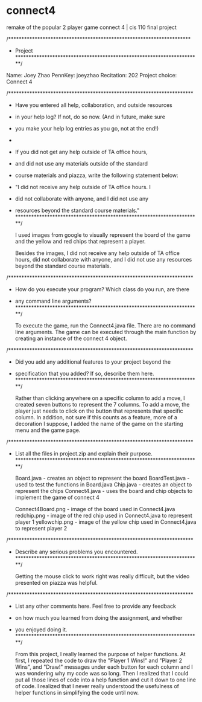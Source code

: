 # connect4
remake of the popular 2 player game connect 4 | cis 110 final project

/*********************************************************************                
 *  Project
 **********************************************************************/

Name: Joey Zhao
PennKey: joeyzhao
Recitation: 202
Project choice: Connect 4

/**********************************************************************
 *  Have you entered all help, collaboration, and outside resources
 *  in your help log?  If not, do so now.  (And in future, make sure
 *  you make your help log entries as you go, not at the end!)
 *
 *  If you did not get any help outside of TA office hours,
 *  and did not use any materials outside of the standard
 *  course materials and piazza, write the following statement below:
 *  "I did not receive any help outside of TA office hours.  I
 *  did not collaborate with anyone, and I did not use any
 *  resources beyond the standard course materials."
 **********************************************************************/

    I used images from google to visually represent the board of the game 
    and the yellow and red chips that represent a player.
    
    Besides the images, I did not receive any help outside of TA office hours,
    did not collaborate with anyone, and I did not use any resources beyond
    the standard course materials.

/**********************************************************************
 *  How do you execute your program? Which class do you run, are there
 *  any command line arguments?
 **********************************************************************/

     To execute the game, run the Connect4.java file. There are no command line
     arguments. The game can be executed through the main function by creating an
     instance of the connect 4 object.

/**********************************************************************
 *  Did you add any additional features to your project beyond the
 *  specification that you added? If so, describe them here.
 **********************************************************************/

    Rather than clicking anywhere on a specific column to add a move,
    I created seven buttons to represent the 7 columns. To add a move, 
    the player just needs to click on the button that represents that 
    specific column. In addition, not sure if this counts as a feature, 
    more of a decoration I suppose, I added the name of the game on the
    starting menu and the game page.

/**********************************************************************
 *  List all the files in project.zip and explain their purpose.
 **********************************************************************/

     Board.java - creates an object to represent the board
     BoardTest.java - used to test the functions in Board.java
     Chip.java - creates an object to represent the chips
     Connect4.java - uses the board and chip objects to implement the 
                     game of connect 4
     
     Connect4Board.png - image of the board used in Connect4.java
     redchip.png - image of the red chip used in Connect4.java to represent
                   player 1
     yellowchip.png - image of the yellow chip used in Connect4.java to 
                      represent player 2
 
/**********************************************************************
 *  Describe any serious problems you encountered.                    
 **********************************************************************/

     Getting the mouse click to work right was really difficult, but the
     video presented on piazza was helpful. 

/**********************************************************************
 *  List any other comments here. Feel free to provide any feedback   
 *  on how much you learned from doing the assignment, and whether    
 *  you enjoyed doing it.                                             
 **********************************************************************/

     From this project, I really learned the purpose of helper functions.
     At first, I repeated the code to draw the "Player 1 Wins!" and 
     "Player 2 Wins", and "Draw!" messages under each button for each column
     and I was wondering why my code was so long. Then I realized that I could
     put all those lines of code into a help function and cut it down to one 
     line of code. I realized that I never really understood the usefulness 
     of helper functions in simplifying the code until now. 
 